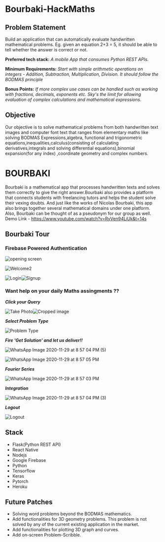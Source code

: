 # Bourbaki-HackMaths

## Problem Statement

Build an application that can automatically evaluate handwritten mathematical problems.
Eg. given an equation 2+3 = 5, it should be able to tell whether the answer is correct or not.

**Preferred tech stack:** *A mobile App that consumes Python REST APIs.*

**Minimum Requirements:** *Start with simple arithmetic operations on integers - Addition, Subtraction, Multiplication, Division. It should follow the BODMAS principle*

**Bonus Points:** *If more complex use cases can be handled such as working with fractions, decimals, exponents etc. Sky's the limit for allowing evaluation of complex calculations and mathematical expressions.*

## Objective

Our objective is to solve mathematical problems from both handwritten text images
and computer font text that ranges from elementary maths like solving BODMAS
Expressions,algebra, functional and trigonometric equations,inequalities,calculus(consisting of calculating derivatives,integrals and solving differential equations),binomial expansion(for any index) ,coordinate geometry and complex numbers.

# BOURBAKI

Bourbaki is a mathematical app that processes handwritten texts and solves them correctly to give the right answer.Bourbaki also provides a platform that connects students with freelancing tutors and helps the student solve their vexing doubts. And just like the works of Nicolas Bourbaki, this app also brings together several mathematical domains under one platform. Also, Bourbaki can be thought of as a pseudonym for our group as well.
Demo Link - https://www.youtube.com/watch?v=RyVen94LiUk&t=14s

## Bourbaki Tour

### Firebase Powered Authentication

![opening screen](https://user-images.githubusercontent.com/43987867/100543704-ad9a4e00-3277-11eb-987c-397d7db14086.gif)

![Welcome2](https://user-images.githubusercontent.com/43987867/99906972-1cb7f580-2d00-11eb-8b18-93a4b6710a75.jpeg)

![Login](https://user-images.githubusercontent.com/43987867/99906968-1a559b80-2d00-11eb-9e46-b40d1366460f.jpeg)![Signup](https://user-images.githubusercontent.com/43987867/99907134-170edf80-2d01-11eb-9bf4-95b4162274c5.jpeg)

### Want help on your daily Maths assingments ??

***Click your Query***

![Take Photo](https://user-images.githubusercontent.com/43987867/99907395-9cdf5a80-2d02-11eb-900c-72d953312dc1.jpeg)![Cropped image](https://user-images.githubusercontent.com/43987867/99907392-9bae2d80-2d02-11eb-982a-60c60e266af0.jpeg)

***Select Problem Type*** 

![Problem Type](https://user-images.githubusercontent.com/43987867/100548256-69b44280-3291-11eb-8526-cc855a545a9f.jpeg)


***Fire 'Get Solution' and let us deliver!!***

![WhatsApp Image 2020-11-29 at 8 57 04 PM (5)](https://user-images.githubusercontent.com/43987867/100548302-b009a180-3291-11eb-9a16-44676d37da6b.jpeg)

![WhatsApp Image 2020-11-29 at 8 57 05 PM](https://user-images.githubusercontent.com/43987867/100548334-dfb8a980-3291-11eb-8e65-9be07fb0053c.jpeg)

***Fourier Series***

![WhatsApp Image 2020-11-29 at 8 57 03 PM](https://user-images.githubusercontent.com/43987867/100548349-0080ff00-3292-11eb-8bdc-dbf5f9c9ce65.jpeg)

***Integration***

![WhatsApp Image 2020-11-29 at 8 57 04 PM (3)](https://user-images.githubusercontent.com/43987867/100548438-90bf4400-3292-11eb-9bb1-3be02e02a942.jpeg)


***Logout***

![Logout](https://user-images.githubusercontent.com/43987867/99907255-d4013c00-2d01-11eb-9ca6-1ef25cbee2e3.jpeg)

## Stack

* Flask(Python REST API)
* React Native 
* Nodejs
* Google Firebase
* Python
* Tensorflow
* Keras
* Pytorch
* Heroku

## Future Patches

* Solving word problems beyond the BODMAS mathematics.
* Add functionalities for 3D geometry problems. This problem is not solved by any of the current existing application in the market.
* Add functionalities for plotting 3D graph and curves.
* Add on-screen Problem-Scribble.  



